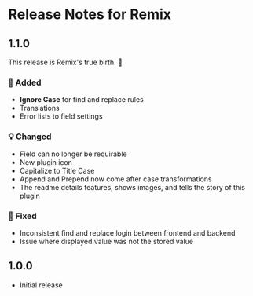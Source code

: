 # Release Notes for Remix

## 1.1.0
This release is Remix's true birth. 👶 

### 🚀  Added
- **Ignore Case** for find and replace rules
- Translations
- Error lists to field settings

### 💡  Changed
 - Field can no longer be requirable
 - New plugin icon
 - Capitalize to Title Case
 - Append and Prepend now come after case transformations
 - The readme details features, shows images, and tells the story of this plugin

### 🔧 Fixed
 - Inconsistent find and replace login between frontend and backend
 - Issue where displayed value was not the stored value

## 1.0.0
- Initial release
